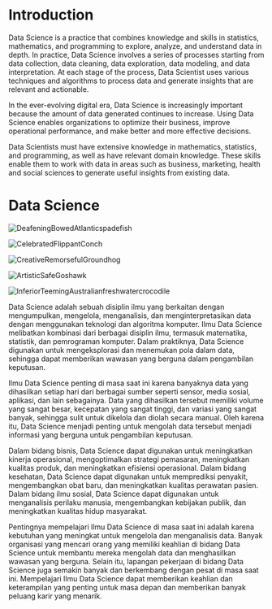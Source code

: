 # Introduction

Data Science is a practice that combines knowledge and skills in statistics, mathematics, and programming to explore, analyze, and understand data in depth. In practice, Data Science involves a series of processes starting from data collection, data cleaning, data exploration, data modeling, and data interpretation. At each stage of the process, Data Scientist uses various techniques and algorithms to process data and generate insights that are relevant and actionable.

In the ever-evolving digital era, Data Science is increasingly important because the amount of data generated continues to increase. Using Data Science enables organizations to optimize their business, improve operational performance, and make better and more effective decisions.

Data Scientists must have extensive knowledge in mathematics, statistics, and programming, as well as have relevant domain knowledge. These skills enable them to work with data in areas such as business, marketing, health and social sciences to generate useful insights from existing data.


# Data Science

![DeafeningBowedAtlanticspadefish](https://user-images.githubusercontent.com/85488433/227658968-b76d0634-d823-4a29-b26e-24bafef035ba.gif)

![CelebratedFlippantConch](https://user-images.githubusercontent.com/85488433/227658977-56ac12b1-8ba8-4515-bb63-0f5dbe55ef0c.gif)

![CreativeRemorsefulGroundhog](https://user-images.githubusercontent.com/85488433/227658996-91071029-7e29-45b3-aee1-af79f421d0bd.gif)

![ArtisticSafeGoshawk](https://user-images.githubusercontent.com/85488433/227659004-de17d7d4-6e3b-4d77-b5e3-a7f6b89c8ed2.gif)

![InferiorTeemingAustralianfreshwatercrocodile](https://user-images.githubusercontent.com/85488433/227659021-cc75fd73-cb67-4a7f-82a3-c3565cc4b438.gif)

Data Science adalah sebuah disiplin ilmu yang berkaitan dengan mengumpulkan, mengelola, menganalisis, dan menginterpretasikan data dengan menggunakan teknologi dan algoritma komputer. Ilmu Data Science melibatkan kombinasi dari berbagai disiplin ilmu, termasuk matematika, statistik, dan pemrograman komputer. Dalam praktiknya, Data Science digunakan untuk mengeksplorasi dan menemukan pola dalam data, sehingga dapat memberikan wawasan yang berguna dalam pengambilan keputusan.

Ilmu Data Science penting di masa saat ini karena banyaknya data yang dihasilkan setiap hari dari berbagai sumber seperti sensor, media sosial, aplikasi, dan lain sebagainya. Data yang dihasilkan tersebut memiliki volume yang sangat besar, kecepatan yang sangat tinggi, dan variasi yang sangat banyak, sehingga sulit untuk dikelola dan diolah secara manual. Oleh karena itu, Data Science menjadi penting untuk mengolah data tersebut menjadi informasi yang berguna untuk pengambilan keputusan.

Dalam bidang bisnis, Data Science dapat digunakan untuk meningkatkan kinerja operasional, mengoptimalkan strategi pemasaran, meningkatkan kualitas produk, dan meningkatkan efisiensi operasional. Dalam bidang kesehatan, Data Science dapat digunakan untuk memprediksi penyakit, mengembangkan obat baru, dan meningkatkan kualitas perawatan pasien. Dalam bidang ilmu sosial, Data Science dapat digunakan untuk menganalisis perilaku manusia, mengembangkan kebijakan publik, dan meningkatkan kualitas hidup masyarakat.

Pentingnya mempelajari Ilmu Data Science di masa saat ini adalah karena kebutuhan yang meningkat untuk mengelola dan menganalisis data. Banyak organisasi yang mencari orang yang memiliki keahlian di bidang Data Science untuk membantu mereka mengolah data dan menghasilkan wawasan yang berguna. Selain itu, lapangan pekerjaan di bidang Data Science juga semakin banyak dan berkembang dengan pesat di masa saat ini. Mempelajari Ilmu Data Science dapat memberikan keahlian dan keterampilan yang penting untuk masa depan dan memberikan banyak peluang karir yang menarik.

